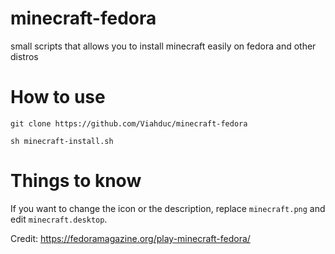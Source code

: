 # minecraft-fedora
small scripts that allows you to install minecraft easily on fedora and other distros

# How to use
`git clone https://github.com/Viahduc/minecraft-fedora`

`sh minecraft-install.sh`
# Things to know
If you want to change the icon or the description, replace `minecraft.png` and edit `minecraft.desktop`. 

Credit: https://fedoramagazine.org/play-minecraft-fedora/
